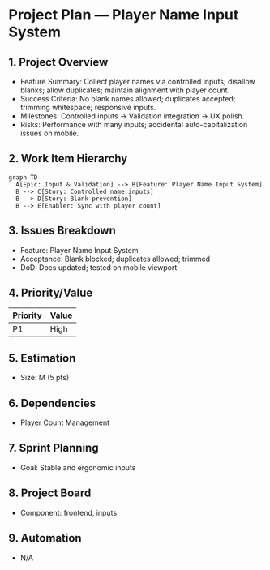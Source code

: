 # Project Plan — Player Name Input System

## 1. Project Overview
- Feature Summary: Collect player names via controlled inputs; disallow blanks; allow duplicates; maintain alignment with player count.
- Success Criteria: No blank names allowed; duplicates accepted; trimming whitespace; responsive inputs.
- Milestones: Controlled inputs → Validation integration → UX polish.
- Risks: Performance with many inputs; accidental auto-capitalization issues on mobile.

## 2. Work Item Hierarchy
```mermaid
graph TD
  A[Epic: Input & Validation] --> B[Feature: Player Name Input System]
  B --> C[Story: Controlled name inputs]
  B --> D[Story: Blank prevention]
  B --> E[Enabler: Sync with player count]
```

## 3. Issues Breakdown
- Feature: Player Name Input System
- Acceptance: Blank blocked; duplicates allowed; trimmed
- DoD: Docs updated; tested on mobile viewport

## 4. Priority/Value
| Priority | Value |
|---|---|
| P1 | High |

## 5. Estimation
- Size: M (5 pts)

## 6. Dependencies
- Player Count Management

## 7. Sprint Planning
- Goal: Stable and ergonomic inputs

## 8. Project Board
- Component: frontend, inputs

## 9. Automation
- N/A
